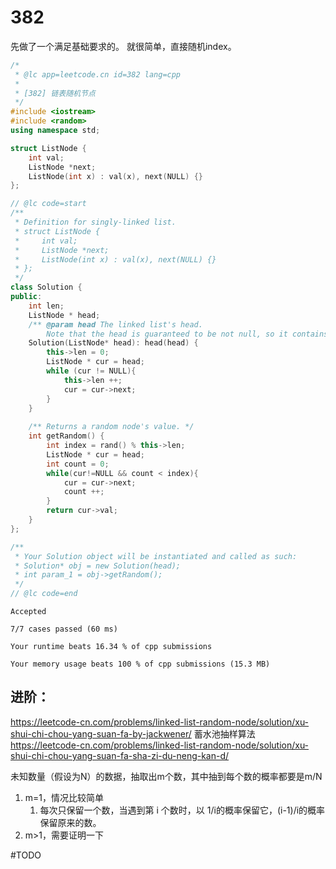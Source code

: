 # 382

先做了一个满足基础要求的。
就很简单，直接随机index。

```cpp
/*
 * @lc app=leetcode.cn id=382 lang=cpp
 *
 * [382] 链表随机节点
 */
#include <iostream>
#include <random>
using namespace std;

struct ListNode {
    int val;
    ListNode *next;
    ListNode(int x) : val(x), next(NULL) {}
};

// @lc code=start
/**
 * Definition for singly-linked list.
 * struct ListNode {
 *     int val;
 *     ListNode *next;
 *     ListNode(int x) : val(x), next(NULL) {}
 * };
 */
class Solution {
public:
    int len;
    ListNode * head;
    /** @param head The linked list's head.
        Note that the head is guaranteed to be not null, so it contains at least one node. */
    Solution(ListNode* head): head(head) {
        this->len = 0;
        ListNode * cur = head;
        while (cur != NULL){
            this->len ++;
            cur = cur->next;
        }
    }
    
    /** Returns a random node's value. */
    int getRandom() {
        int index = rand() % this->len;
        ListNode * cur = head;
        int count = 0;
        while(cur!=NULL && count < index){
            cur = cur->next;
            count ++;
        }
        return cur->val;
    }
};

/**
 * Your Solution object will be instantiated and called as such:
 * Solution* obj = new Solution(head);
 * int param_1 = obj->getRandom();
 */
// @lc code=end


```

```
Accepted

7/7 cases passed (60 ms)

Your runtime beats 16.34 % of cpp submissions

Your memory usage beats 100 % of cpp submissions (15.3 MB)
```

## 进阶：


https://leetcode-cn.com/problems/linked-list-random-node/solution/xu-shui-chi-chou-yang-suan-fa-by-jackwener/
蓄水池抽样算法
https://leetcode-cn.com/problems/linked-list-random-node/solution/xu-shui-chi-chou-yang-suan-fa-sha-zi-du-neng-kan-d/

未知数量（假设为N）的数据，抽取出m个数，其中抽到每个数的概率都要是m/N

1. m=1，情况比较简单
   1. 每次只保留一个数，当遇到第 i 个数时，以 1/i的概率保留它，(i-1)/i的概率保留原来的数。
2. m>1，需要证明一下

#TODO